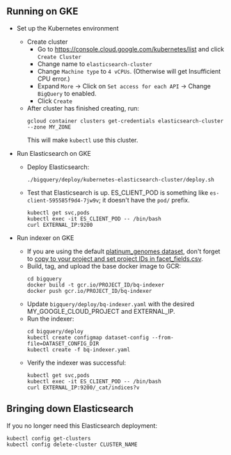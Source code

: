 ## Running on GKE

* Set up the Kubernetes environment
  * Create cluster
    * Go to https://console.cloud.google.com/kubernetes/list and click `Create Cluster`
    * Change name to `elasticsearch-cluster`
    * Change `Machine type` to `4 vCPUs`. (Otherwise will get Insufficient CPU error.)
    * Expand `More` -> Click on `Set access for each API` -> Change `BigQuery` to enabled.
    * Click `Create`
  * After cluster has finished creating, run:
    ```
    gcloud container clusters get-credentials elasticsearch-cluster --zone MY_ZONE
    ```
    This will make `kubectl` use this cluster.

* Run Elasticsearch on GKE
  * Deploy Elasticsearch:
    ```
    ./bigquery/deploy/kubernetes-elasticsearch-cluster/deploy.sh
    ```
  * Test that Elasticsearch is up. ES_CLIENT_POD is something like
  `es-client-595585f9d4-7jw9v`; it doesn't have the `pod/` prefix.
    ```
    kubectl get svc,pods
    kubectl exec -it ES_CLIENT_POD -- /bin/bash
    curl EXTERNAL_IP:9200
    ```

* Run indexer on GKE
  * If you are using the default [platinum_genomes dataset](https://github.com/DataBiosphere/data-explorer-indexers/tree/master/bigquery/config/platinum_genomes),
don't forget to [copy to your project and set project IDs in facet_fields.csv](https://github.com/DataBiosphere/data-explorer-indexers/tree/master/bigquery#quickstart).
  * Build, tag, and upload the base docker image to GCR:
    ```
    cd bigquery
    docker build -t gcr.io/PROJECT_ID/bq-indexer
    docker push gcr.io/PROJECT_ID/bq-indexer
    ```
  * Update `bigquery/deploy/bq-indexer.yaml` with the desired MY_GOOGLE_CLOUD_PROJECT and
  EXTERNAL_IP.
  * Run the indexer:
    ```
    cd bigquery/deploy
    kubectl create configmap dataset-config --from-file=DATASET_CONFIG_DIR
    kubectl create -f bq-indexer.yaml
    ```
  * Verify the indexer was successful:
    ```
    kubectl get svc,pods
    kubectl exec -it ES_CLIENT_POD -- /bin/bash
    curl EXTERNAL_IP:9200/_cat/indices?v
    ```

## Bringing down Elasticsearch

If you no longer need this Elasticsearch deployment:
```
kubectl config get-clusters
kubectl config delete-cluster CLUSTER_NAME
```
